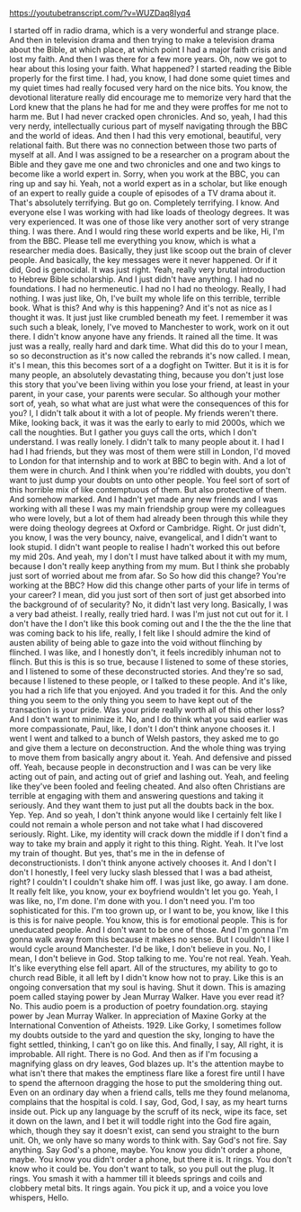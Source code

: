 https://youtubetranscript.com/?v=WUZDaq8Iyq4

 I started off in radio drama, which is a very wonderful and strange place. And then in television drama and then trying to make a television drama about the Bible, at which place, at which point I had a major faith crisis and lost my faith. And then I was there for a few more years. Oh, now we got to hear about this losing your faith. What happened? I started reading the Bible properly for the first time. I had, you know, I had done some quiet times and my quiet times had really focused very hard on the nice bits. You know, the devotional literature really did encourage me to memorize very hard that the Lord knew that the plans he had for me and they were proffes for me not to harm me. But I had never cracked open chronicles. And so, yeah, I had this very nerdy, intellectually curious part of myself navigating through the BBC and the world of ideas. And then I had this very emotional, beautiful, very relational faith. But there was no connection between those two parts of myself at all. And I was assigned to be a researcher on a program about the Bible and they gave me one and two chronicles and one and two kings to become like a world expert in. Sorry, when you work at the BBC, you can ring up and say hi. Yeah, not a world expert as in a scholar, but like enough of an expert to really guide a couple of episodes of a TV drama about it. That's absolutely terrifying. But go on. Completely terrifying. I know. And everyone else I was working with had like loads of theology degrees. It was very experienced. It was one of those like very another sort of very strange thing. I was there. And I would ring these world experts and be like, Hi, I'm from the BBC. Please tell me everything you know, which is what a researcher media does. Basically, they just like scoop out the brain of clever people. And basically, the key messages were it never happened. Or if it did, God is genocidal. It was just right. Yeah, really very brutal introduction to Hebrew Bible scholarship. And I just didn't have anything. I had no foundations. I had no hermeneutic. I had no I had no theology. Really, I had nothing. I was just like, Oh, I've built my whole life on this terrible, terrible book. What is this? And why is this happening? And it's not as nice as I thought it was. It just just like crumbled beneath my feet. I remember it was such such a bleak, lonely, I've moved to Manchester to work, work on it out there. I didn't know anyone have any friends. It rained all the time. It was just was a really, really hard and dark time. What did this do to your I mean, so so deconstruction as it's now called the rebrands it's now called. I mean, it's I mean, this this becomes sort of a a dogfight on Twitter. But it is it is for many people, an absolutely devastating thing, because you don't just lose this story that you've been living within you lose your friend, at least in your parent, in your case, your parents were secular. So although your mother sort of, yeah, so what what are just what were the consequences of this for you? I, I didn't talk about it with a lot of people. My friends weren't there. Mike, looking back, it was it was the early to early to mid 2000s, which we call the noughties. But I gather you guys call the orts, which I don't understand. I was really lonely. I didn't talk to many people about it. I had I had I had friends, but they was most of them were still in London, I'd moved to London for that internship and to work at BBC to begin with. And a lot of them were in church. And I think when you're riddled with doubts, you don't want to just dump your doubts on unto other people. You feel sort of sort of this horrible mix of like contemptuous of them. But also protective of them. And somehow marked. And I hadn't yet made any new friends and I was working with all these I was my main friendship group were my colleagues who were lovely, but a lot of them had already been through this while they were doing theology degrees at Oxford or Cambridge. Right. Or just didn't, you know, I was the very bouncy, naive, evangelical, and I didn't want to look stupid. I didn't want people to realise I hadn't worked this out before my mid 20s. And yeah, my I don't I must have talked about it with my mum, because I don't really keep anything from my mum. But I think she probably just sort of worried about me from afar. So So how did this change? You're working at the BBC? How did this change other parts of your life in terms of your career? I mean, did you just sort of then sort of just get absorbed into the background of of secularity? No, it didn't last very long. Basically, I was a very bad atheist. I really, really tried hard. I was I'm just not cut out for it. I don't have the I don't like this book coming out and I the the the the line that was coming back to his life, really, I felt like I should admire the kind of austen ability of being able to gaze into the void without flinching by flinched. I was like, and I honestly don't, it feels incredibly inhuman not to flinch. But this is this is so true, because I listened to some of these stories, and I listened to some of these deconstructed stories. And they're so sad, because I listened to these people, or I talked to these people. And it's like, you had a rich life that you enjoyed. And you traded it for this. And the only thing you seem to the only thing you seem to have kept out of the transaction is your pride. Was your pride really worth all of this other loss? And I don't want to minimize it. No, and I do think what you said earlier was more compassionate, Paul, like, I don't I don't think anyone chooses it. I went I went and talked to a bunch of Welsh pastors, they asked me to go and give them a lecture on deconstruction. And the whole thing was trying to move them from basically angry about it. Yeah. And defensive and pissed off. Yeah, because people in deconstruction and I was can be very like acting out of pain, and acting out of grief and lashing out. Yeah, and feeling like they've been fooled and feeling cheated. And also often Christians are terrible at engaging with them and answering questions and taking it seriously. And they want them to just put all the doubts back in the box. Yep. Yep. And so yeah, I don't think anyone would like I certainly felt like I could not remain a whole person and not take what I had discovered seriously. Right. Like, my identity will crack down the middle if I don't find a way to take my brain and apply it right to this thing. Right. Yeah. It I've lost my train of thought. But yes, that's me in the in defense of deconstructionists. I don't think anyone actively chooses it. And I don't I don't I honestly, I feel very lucky slash blessed that I was a bad atheist, right? I couldn't I couldn't shake him off. I was just like, go away. I am done. It really felt like, you know, your ex boyfriend wouldn't let you go. Yeah, I was like, no, I'm done. I'm done with you. I don't need you. I'm too sophisticated for this. I'm too grown up, or I want to be, you know, like I this is this is for naive people. You know, this is for emotional people. This is for uneducated people. And I don't want to be one of those. And I'm gonna I'm gonna walk away from this because it makes no sense. But I couldn't I like I would cycle around Manchester. I'd be like, I don't believe in you. No, I mean, I don't believe in God. Stop talking to me. You're not real. Yeah. Yeah. It's like everything else fell apart. All of the structures, my ability to go to church read Bible, it all left by I didn't know how not to pray. Like this is an ongoing conversation that my soul is having. Shut it down. This is amazing poem called staying power by Jean Murray Walker. Have you ever read it? No. This audio poem is a production of poetry foundation.org. staying power by Jean Murray Walker. In appreciation of Maxine Gorky at the International Convention of Atheists. 1929. Like Gorky, I sometimes follow my doubts outside to the yard and question the sky, longing to have the fight settled, thinking, I can't go on like this. And finally, I say, All right, it is improbable. All right. There is no God. And then as if I'm focusing a magnifying glass on dry leaves, God blazes up. It's the attention maybe to what isn't there that makes the emptiness flare like a forest fire until I have to spend the afternoon dragging the hose to put the smoldering thing out. Even on an ordinary day when a friend calls, tells me they found melanoma, complains that the hospital is cold. I say, God, God, I say, as my heart turns inside out. Pick up any language by the scruff of its neck, wipe its face, set it down on the lawn, and I bet it will toddle right into the God fire again, which, though they say it doesn't exist, can send you straight to the burn unit. Oh, we only have so many words to think with. Say God's not fire. Say anything. Say God's a phone, maybe. You know you didn't order a phone, maybe. You know you didn't order a phone, but there it is. It rings. You don't know who it could be. You don't want to talk, so you pull out the plug. It rings. You smash it with a hammer till it bleeds springs and coils and clobbery metal bits. It rings again. You pick it up, and a voice you love whispers, Hello.